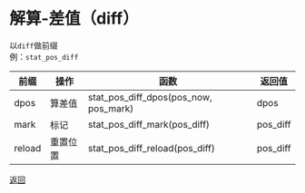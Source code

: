 # 解算-差值（diff）
以`diff`做前缀  
例：`stat_pos_diff`

|前缀|操作|函数|返回值|
|---|---|---|---|
|dpos|算差值|stat_pos_diff_dpos(pos_now, pos_mark)|dpos|
|mark|标记|stat_pos_diff_mark(pos_diff)|pos_diff|
|reload|重置位置|stat_pos_diff_reload(pos_diff)|pos_diff|

[返回](./stat_pos__README.md)
